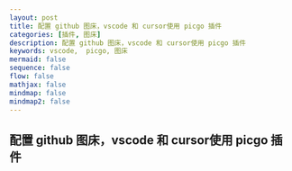 ```yaml
---
layout: post
title: 配置 github 图床，vscode 和 cursor使用 picgo 插件
categories: [插件, 图床]
description: 配置 github 图床，vscode 和 cursor使用 picgo 插件
keywords: vscode,  picgo, 图床
mermaid: false
sequence: false
flow: false
mathjax: false
mindmap: false
mindmap2: false
---
```

## 配置 github 图床，vscode 和 cursor使用 picgo 插件
